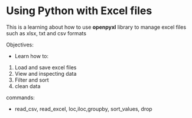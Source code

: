 # Using Python with Excel files

This is a learning about how to use **openpyxl** library to manage excel files such as xlsx, txt and csv formats


Objectives:

- Learn how to:
1. Load and save excel files
2. View and inspecting data
3. Filter and sort
4. clean data

commands:
- read_csv, read_excel, loc,iloc,groupby, sort_values, drop




